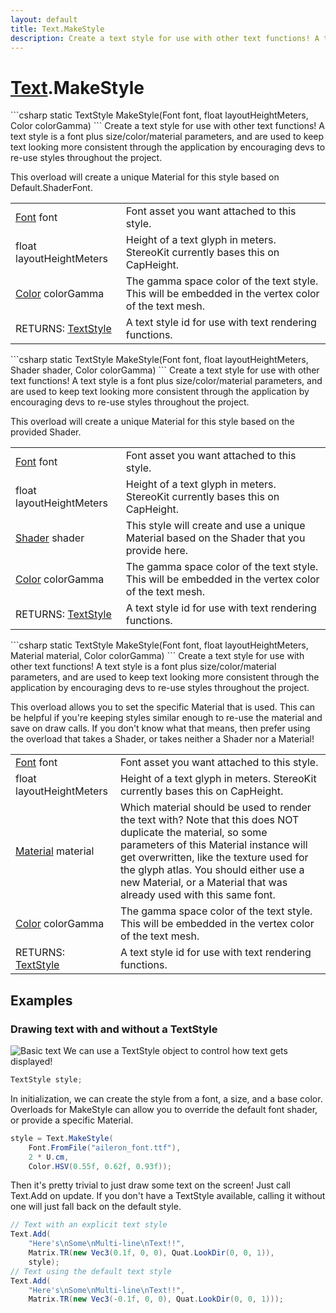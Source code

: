 ```yaml
---
layout: default
title: Text.MakeStyle
description: Create a text style for use with other text functions! A text style is a font plus size/color/material parameters, and are used to keep text looking more consistent through the application by encouraging devs to re-use styles throughout the project.  This overload will create a unique Material for this style based on Default.ShaderFont.
---
```

# [Text]({{site.url}}/Pages/StereoKit/Text.html).MakeStyle

<div class='signature' markdown='1'>
```csharp
static TextStyle MakeStyle(Font font, float layoutHeightMeters, Color colorGamma)
```
Create a text style for use with other text functions! A
text style is a font plus size/color/material parameters, and are
used to keep text looking more consistent through the application
by encouraging devs to re-use styles throughout the project.

This overload will create a unique Material for this style based
on Default.ShaderFont.
</div>

|  |  |
|--|--|
|[Font]({{site.url}}/Pages/StereoKit/Font.html) font|Font asset you want attached to this style.|
|float layoutHeightMeters|Height of a text glyph in             meters. StereoKit currently bases this on CapHeight.|
|[Color]({{site.url}}/Pages/StereoKit/Color.html) colorGamma|The gamma space color of the text             style. This will be embedded in the vertex color of the text             mesh.|
|RETURNS: [TextStyle]({{site.url}}/Pages/StereoKit/TextStyle.html)|A text style id for use with text rendering functions.|

<div class='signature' markdown='1'>
```csharp
static TextStyle MakeStyle(Font font, float layoutHeightMeters, Shader shader, Color colorGamma)
```
Create a text style for use with other text functions! A
text style is a font plus size/color/material parameters, and are
used to keep text looking more consistent through the application
by encouraging devs to re-use styles throughout the project.

This overload will create a unique Material for this style based
on the provided Shader.
</div>

|  |  |
|--|--|
|[Font]({{site.url}}/Pages/StereoKit/Font.html) font|Font asset you want attached to this style.|
|float layoutHeightMeters|Height of a text glyph in             meters. StereoKit currently bases this on CapHeight.|
|[Shader]({{site.url}}/Pages/StereoKit/Shader.html) shader|This style will create and use a unique             Material based on the Shader that you provide here.|
|[Color]({{site.url}}/Pages/StereoKit/Color.html) colorGamma|The gamma space color of the text             style. This will be embedded in the vertex color of the text             mesh.|
|RETURNS: [TextStyle]({{site.url}}/Pages/StereoKit/TextStyle.html)|A text style id for use with text rendering functions.|

<div class='signature' markdown='1'>
```csharp
static TextStyle MakeStyle(Font font, float layoutHeightMeters, Material material, Color colorGamma)
```
Create a text style for use with other text functions! A
text style is a font plus size/color/material parameters, and are
used to keep text looking more consistent through the application
by encouraging devs to re-use styles throughout the project.

This overload allows you to set the specific Material that is
used. This can be helpful if you're keeping styles similar enough
to re-use the material and save on draw calls. If you don't know
what that means, then prefer using the overload that takes a
Shader, or takes neither a Shader nor a Material!
</div>

|  |  |
|--|--|
|[Font]({{site.url}}/Pages/StereoKit/Font.html) font|Font asset you want attached to this style.|
|float layoutHeightMeters|Height of a text glyph in             meters. StereoKit currently bases this on CapHeight.|
|[Material]({{site.url}}/Pages/StereoKit/Material.html) material|Which material should be used to render             the text with? Note that this does NOT duplicate the material, so             some parameters of this Material instance will get overwritten,              like the texture used for the glyph atlas. You should either use             a new Material, or a Material that was already used with this             same font.|
|[Color]({{site.url}}/Pages/StereoKit/Color.html) colorGamma|The gamma space color of the text             style. This will be embedded in the vertex color of the text             mesh.|
|RETURNS: [TextStyle]({{site.url}}/Pages/StereoKit/TextStyle.html)|A text style id for use with text rendering functions.|





## Examples

### Drawing text with and without a TextStyle
![Basic text]({{site.url}}/img/screenshots/BasicText.jpg)
We can use a TextStyle object to control how text gets displayed!
```csharp
TextStyle style;
```
In initialization, we can create the style from a font, a size,
and a base color. Overloads for MakeStyle can allow you to
override the default font shader, or provide a specific Material.
```csharp
style = Text.MakeStyle(
	Font.FromFile("aileron_font.ttf"),
	2 * U.cm,
	Color.HSV(0.55f, 0.62f, 0.93f));
```
Then it's pretty trivial to just draw some text on the screen! Just call
Text.Add on update. If you don't have a TextStyle available, calling it
without one will just fall back on the default style.
```csharp
// Text with an explicit text style
Text.Add(
	"Here's\nSome\nMulti-line\nText!!", 
	Matrix.TR(new Vec3(0.1f, 0, 0), Quat.LookDir(0, 0, 1)),
	style);
// Text using the default text style
Text.Add(
	"Here's\nSome\nMulti-line\nText!!", 
	Matrix.TR(new Vec3(-0.1f, 0, 0), Quat.LookDir(0, 0, 1)));
```

